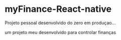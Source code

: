 # myFinance-React-native
Projeto pessoal desenvolvido do zero em produçao...

um projeto meu desenvolvido para controlar finanças
